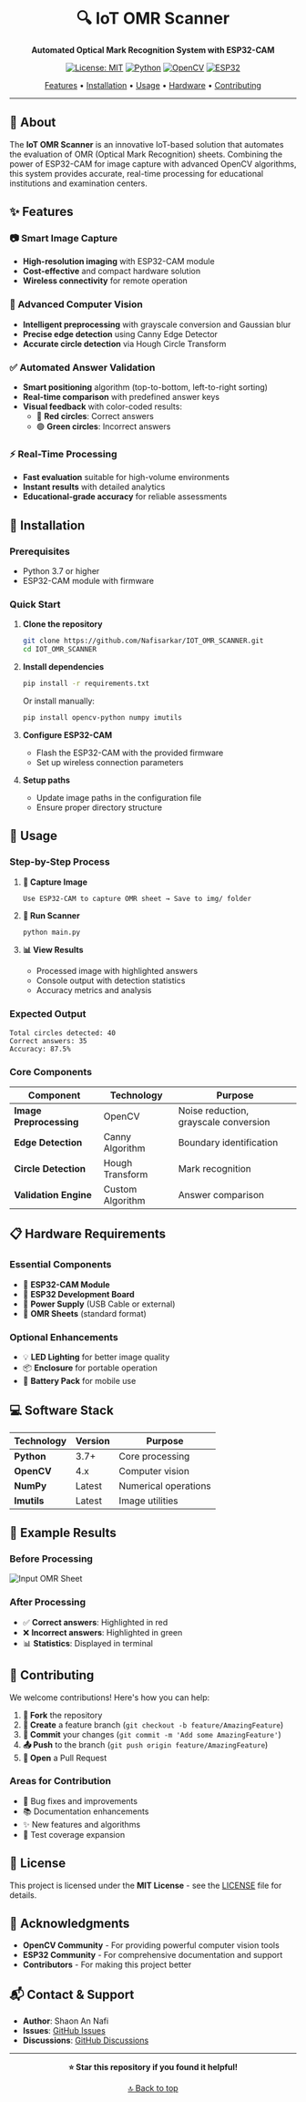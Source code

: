 <div align="center">

# 🔍 IoT OMR Scanner

**Automated Optical Mark Recognition System with ESP32-CAM**

[![License: MIT](https://img.shields.io/badge/License-MIT-yellow.svg)](https://opensource.org/licenses/MIT)
[![Python](https://img.shields.io/badge/Python-3.7+-blue.svg)](https://www.python.org/downloads/)
[![OpenCV](https://img.shields.io/badge/OpenCV-4.x-green.svg)](https://opencv.org/)
[![ESP32](https://img.shields.io/badge/ESP32-CAM-red.svg)](https://www.espressif.com/)

[Features](#-features) • [Installation](#-installation) • [Usage](#-usage) • [Hardware](#-hardware-requirements) • [Contributing](#-contributing)

</div>

---

## 📖 About

The **IoT OMR Scanner** is an innovative IoT-based solution that automates the evaluation of OMR (Optical Mark Recognition) sheets. Combining the power of ESP32-CAM for image capture with advanced OpenCV algorithms, this system provides accurate, real-time processing for educational institutions and examination centers.

## ✨ Features

### 📷 Smart Image Capture

- **High-resolution imaging** with ESP32-CAM module
- **Cost-effective** and compact hardware solution
- **Wireless connectivity** for remote operation

### 🧠 Advanced Computer Vision

- **Intelligent preprocessing** with grayscale conversion and Gaussian blur
- **Precise edge detection** using Canny Edge Detector
- **Accurate circle detection** via Hough Circle Transform

### ✅ Automated Answer Validation

- **Smart positioning** algorithm (top-to-bottom, left-to-right sorting)
- **Real-time comparison** with predefined answer keys
- **Visual feedback** with color-coded results:
  - 🔴 **Red circles**: Correct answers
  - 🟢 **Green circles**: Incorrect answers

### ⚡ Real-Time Processing

- **Fast evaluation** suitable for high-volume environments
- **Instant results** with detailed analytics
- **Educational-grade accuracy** for reliable assessments

## 🚀 Installation

### Prerequisites

- Python 3.7 or higher
- ESP32-CAM module with firmware

### Quick Start

1. **Clone the repository**

   ```bash
   git clone https://github.com/Nafisarkar/IOT_OMR_SCANNER.git
   cd IOT_OMR_SCANNER
   ```

2. **Install dependencies**

   ```bash
   pip install -r requirements.txt
   ```

   Or install manually:

   ```bash
   pip install opencv-python numpy imutils
   ```

3. **Configure ESP32-CAM**

   - Flash the ESP32-CAM with the provided firmware
   - Set up wireless connection parameters

4. **Setup paths**
   - Update image paths in the configuration file
   - Ensure proper directory structure

## 📱 Usage

### Step-by-Step Process

1. **📸 Capture Image**

   ```
   Use ESP32-CAM to capture OMR sheet → Save to img/ folder
   ```

2. **🔧 Run Scanner**

   ```bash
   python main.py
   ```

3. **📊 View Results**
   - Processed image with highlighted answers
   - Console output with detection statistics
   - Accuracy metrics and analysis

### Expected Output

```
Total circles detected: 40
Correct answers: 35
Accuracy: 87.5%
```

### Core Components

| Component               | Technology       | Purpose                               |
| ----------------------- | ---------------- | ------------------------------------- |
| **Image Preprocessing** | OpenCV           | Noise reduction, grayscale conversion |
| **Edge Detection**      | Canny Algorithm  | Boundary identification               |
| **Circle Detection**    | Hough Transform  | Mark recognition                      |
| **Validation Engine**   | Custom Algorithm | Answer comparison                     |

## 📋 Hardware Requirements

### Essential Components

- 🔧 **ESP32-CAM Module**
- 🔧 **ESP32 Development Board**
- 🔌 **Power Supply** (USB Cable or external)
- 📄 **OMR Sheets** (standard format)

### Optional Enhancements

- 💡 **LED Lighting** for better image quality
- 📦 **Enclosure** for portable operation
- 🔋 **Battery Pack** for mobile use

## 💻 Software Stack

| Technology  | Version | Purpose              |
| ----------- | ------- | -------------------- |
| **Python**  | 3.7+    | Core processing      |
| **OpenCV**  | 4.x     | Computer vision      |
| **NumPy**   | Latest  | Numerical operations |
| **Imutils** | Latest  | Image utilities      |

## 🎯 Example Results

### Before Processing

![Input OMR Sheet](img/image.png)

### After Processing

- ✅ **Correct answers**: Highlighted in red
- ❌ **Incorrect answers**: Highlighted in green
- 📊 **Statistics**: Displayed in terminal

## 🤝 Contributing

We welcome contributions! Here's how you can help:

1. **🍴 Fork** the repository
2. **🌟 Create** a feature branch (`git checkout -b feature/AmazingFeature`)
3. **💾 Commit** your changes (`git commit -m 'Add some AmazingFeature'`)
4. **📤 Push** to the branch (`git push origin feature/AmazingFeature`)
5. **🔀 Open** a Pull Request

### Areas for Contribution

- 🐛 Bug fixes and improvements
- 📚 Documentation enhancements
- ✨ New features and algorithms
- 🧪 Test coverage expansion

## 📄 License

This project is licensed under the **MIT License** - see the [LICENSE](LICENSE) file for details.

## 🙏 Acknowledgments

- **OpenCV Community** - For providing powerful computer vision tools
- **ESP32 Community** - For comprehensive documentation and support
- **Contributors** - For making this project better

## 📬 Contact & Support

- **Author**: Shaon An Nafi
- **Issues**: [GitHub Issues](https://github.com/Nafisarkar/IOT_OMR_SCANNER/issues)
- **Discussions**: [GitHub Discussions](https://github.com/Nafisarkar/IOT_OMR_SCANNER/discussions)

---

<div align="center">

**⭐ Star this repository if you found it helpful!**

[🔝 Back to top](#-iot-omr-scanner)

</div>
